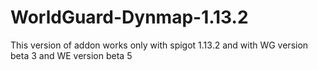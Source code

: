# WorldGuard-Dynmap-1.13.2
This version of addon works only with spigot 1.13.2 and with WG version beta 3 and WE version beta 5
